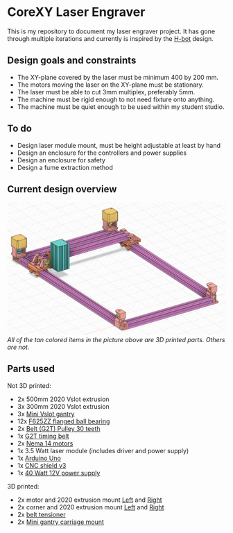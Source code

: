 # CoreXY Laser Engraver
This is my repository to document my laser engraver project. It has gone through multiple iterations and currently is inspired by the [H-bot](https://openbuilds.com/?id=274) design.

## Design goals and constraints
* The XY-plane covered by the laser must be minimum 400 by 200 mm.
* The motors moving the laser on the XY-plane must be stationary.
* The laser must be able to cut 3mm multiplex, preferably 5mm.
* The machine must be rigid enough to not need fixture onto anything.
* The machine must be quiet enough to be used within my student studio.

## To do
* Design laser module mount, must be height adjustable at least by hand
* Design an enclosure for the controllers and power supplies
* Design an enclosure for safety
* Design a fume extraction method

## Current design overview

![Alt text](./images/3D_Model_Ensemble.png)
*All of the tan colored items in the picture above are 3D printed parts. Others are not.*

## Parts used
Not 3D printed:
* 2x 500mm 2020 Vslot extrusion
* 3x 300mm 2020 Vslot extrusion
* 3x [Mini Vslot gantry](https://grabcad.com/library/mini-v-gantry-kit-1)
* 12x [F625ZZ flanged ball bearing](https://reprap.org/wiki/Ball_bearing)
* 2x [Belt (G2T) Pulley 30 teeth](https://grabcad.com/library/gt2-timing-pulley-30-tooth-1)
* 1x [G2T timing belt](https://reprap.org/wiki/GT2_Timing_Belt)
* 2x [Nema 14 motors](https://www.omc-stepperonline.com/nema-14-stepper-motor/nema-14-bipolar-1-8deg-14ncm-20oz-in-0-4a-12v-35x35x26mm-4-wires.html)
* 1x 3.5 Watt laser module (includes driver and power supply)
* 1x [Arduino Uno](https://store.arduino.cc/arduino-uno-rev3)
* 1x [CNC shield v3](https://blog.protoneer.co.nz/arduino-cnc-shield/)
* 1x [40 Watt 12V power supply](http://www.meanwell.nl/products/Meanwell-RS-50-12---PSU-enclosed-12V-42A__RS-50-12.aspx)


3D printed:
* 2x motor and 2020 extrusion mount [Left](./3D_prints/2020_Motor_L.stl) and [Right](./3D_prints/2020_Motor_R.stl)
* 2x corner and 2020 extrusion mount [Left](./3D_prints/2020_Corner_L.stl) and [Right](./3D_prints/2020_Corner_R.stl)
* 2x [belt tensioner](./3D_prints/BeltTensioner.stl)
* 2x [Mini gantry carriage mount](./3D_prints/2020_Carriagemount.stl)
